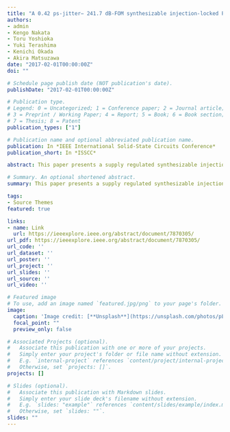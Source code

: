 ```yaml
---
title: "A 0.42 ps-jitter− 241.7 dB-FOM synthesizable injection-locked PLL with noise-isolation LDO"
authors:
- admin
- Kengo Nakata
- Toru Yoshioka
- Yuki Terashima
- Kenichi Okada
- Akira Matsuzawa
date: "2017-02-01T00:00:00Z"
doi: ""

# Schedule page publish date (NOT publication's date).
publishDate: "2017-02-01T00:00:00Z"

# Publication type.
# Legend: 0 = Uncategorized; 1 = Conference paper; 2 = Journal article;
# 3 = Preprint / Working Paper; 4 = Report; 5 = Book; 6 = Book section;
# 7 = Thesis; 8 = Patent
publication_types: ["1"]

# Publication name and optional abbreviated publication name.
publication: In *IEEE International Solid-State Circuits Conference*
publication_short: In *ISSCC*

abstract: This paper presents a supply regulated synthesizable injection-locked PLL (IL-PLL), using a noise-isolation LDO. The noise-isolation LDO realizes a time-shift operation to isolate the PLL from both supply and LDO noise, so the IL-PLL operation remains robust, even within a noisy SoC. The core layout of the PLL is implemented using solely a foundry provided standard-cell library for a 65nm CMOS process with standard digital design tools. Among synthesizable PLLs, jitter performance of 0.42ps is achieved with 3.8mW power consumption at 0.9GHz oscillation.

# Summary. An optional shortened abstract.
summary: This paper presents a supply regulated synthesizable injection-locked PLL (IL-PLL), using a noise-isolation LDO.

tags:
- Source Themes
featured: true

links:
- name: Link
  url: https://ieeexplore.ieee.org/abstract/document/7870305/
url_pdf: https://ieeexplore.ieee.org/abstract/document/7870305/
url_code: ''
url_dataset: ''
url_poster: ''
url_project: ''
url_slides: ''
url_source: ''
url_video: ''

# Featured image
# To use, add an image named `featured.jpg/png` to your page's folder. 
image:
  caption: 'Image credit: [**Unsplash**](https://unsplash.com/photos/pLCdAaMFLTE)'
  focal_point: ""
  preview_only: false

# Associated Projects (optional).
#   Associate this publication with one or more of your projects.
#   Simply enter your project's folder or file name without extension.
#   E.g. `internal-project` references `content/project/internal-project/index.md`.
#   Otherwise, set `projects: []`.
projects: []

# Slides (optional).
#   Associate this publication with Markdown slides.
#   Simply enter your slide deck's filename without extension.
#   E.g. `slides: "example"` references `content/slides/example/index.md`.
#   Otherwise, set `slides: ""`.
slides: ""
---
```


<!-- {{% alert note %}}
Click the *Cite* button above to demo the feature to enable visitors to import publication metadata into their reference management software.
{{% /alert %}}

{{% alert note %}}
Click the *Slides* button above to demo Academic's Markdown slides feature.
{{% /alert %}}

Supplementary notes can be added here, including [code and math](https://sourcethemes.com/academic/docs/writing-markdown-latex/). -->

